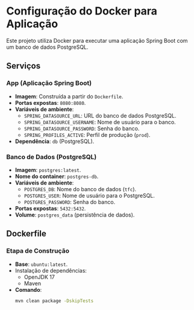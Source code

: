 
# Configuração do Docker para Aplicação

Este projeto utiliza Docker para executar uma aplicação Spring Boot com um banco de dados PostgreSQL.

## Serviços

### App (Aplicação Spring Boot)
- **Imagem**: Construída a partir do `Dockerfile`.
- **Portas expostas**: `8080:8080`.
- **Variáveis de ambiente**:
  - `SPRING_DATASOURCE_URL`: URL do banco de dados PostgreSQL.
  - `SPRING_DATASOURCE_USERNAME`: Nome de usuário para o banco.
  - `SPRING_DATASOURCE_PASSWORD`: Senha do banco.
  - `SPRING_PROFILES_ACTIVE`: Perfil de produção (`prod`).
- **Dependência**: `db` (PostgreSQL).

### Banco de Dados (PostgreSQL)
- **Imagem**: `postgres:latest`.
- **Nome do container**: `postgres-db`.
- **Variáveis de ambiente**:
  - `POSTGRES_DB`: Nome do banco de dados (`tfc`).
  - `POSTGRES_USER`: Nome de usuário para o PostgreSQL.
  - `POSTGRES_PASSWORD`: Senha do banco.
- **Portas expostas**: `5432:5432`.
- **Volume**: `postgres_data` (persistência de dados).

## Dockerfile

### Etapa de Construção
- **Base**: `ubuntu:latest`.
- Instalação de dependências:
  - OpenJDK 17
  - Maven
- **Comando**:
  ```bash
  mvn clean package -DskipTests
